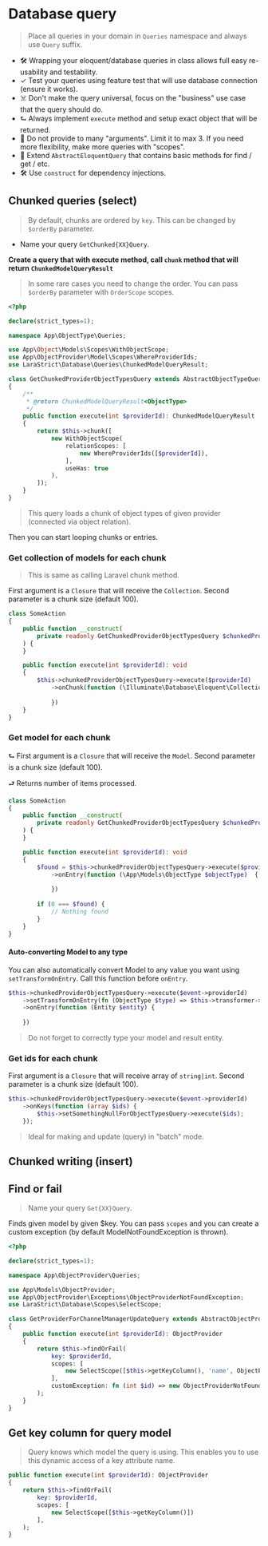 # Database query

> Place all queries in your domain in `Queries` namespace and always use `Query` suffix.

- 🛠 Wrapping your eloquent/database queries in class allows full easy re-usability and testability.
- ✓ Test your queries using feature test that will use database connection (ensure it works).
- ☠️ Don't make the query universal, focus on the "business" use case that the query should do.
- ⮑ Always implement `execute` method and setup exact object that will be returned.
- 🙌 Do not provide to many "arguments". Limit it to max 3. If you need more flexibility, make more queries with "scopes".
- 🚀 Extend `AbstractEloquentQuery` that contains basic methods for find / get / etc.
- 🛠 Use `construct` for dependency injections.

## Chunked queries (select)

> By default, chunks are ordered by `key`. This can be changed by `$orderBy` parameter.

- Name your query `GetChunked{XX}Query`.

**Create a query that with execute method, call `chunk` method that will return `ChunkedModelQueryResult`**

> In some rare cases you need to change the order. You can pass `$orderBy` parameter with `OrderScope` scopes.

```php
<?php

declare(strict_types=1);

namespace App\ObjectType\Queries;

use App\Object\Models\Scopes\WithObjectScope;
use App\ObjectProvider\Model\Scopes\WhereProviderIds;
use LaraStrict\Database\Queries\ChunkedModelQueryResult;

class GetChunkedProviderObjectTypesQuery extends AbstractObjectTypeQuery
{
    /**
     * @return ChunkedModelQueryResult<ObjectType>
     */
    public function execute(int $providerId): ChunkedModelQueryResult
    {
        return $this->chunk([
            new WithObjectScope(
                relationScopes: [
                    new WhereProviderIds([$providerId]),
                ],
                useHas: true
            ),
        ]);
    }
}
```

> This query loads a chunk of object types of given provider (connected via object relation).

Then you can start looping chunks or entries.

### Get collection of models for each chunk

>  This is same as calling Laravel chunk method.

First argument is a `Closure` that will receive the `Collection`. Second parameter is a chunk size (default 100).

```php
class SomeAction
{
    public function __construct(
        private readonly GetChunkedProviderObjectTypesQuery $chunkedProviderObjectTypesQuery
    ) {
    }

    public function execute(int $providerId): void
    {
        $this->chunkedProviderObjectTypesQuery->execute($providerId)
            ->onChunk(function (\Illuminate\Database\Eloquent\Collection $collection)  {
            
            })
    }
}
```

### Get model for each chunk

⮑ First argument is a `Closure` that will receive the `Model`. Second parameter is a chunk size (default 100).

⮐ Returns number of items processed.

```php
class SomeAction
{
    public function __construct(
        private readonly GetChunkedProviderObjectTypesQuery $chunkedProviderObjectTypesQuery
    ) {
    }

    public function execute(int $providerId): void
    {
        $found = $this->chunkedProviderObjectTypesQuery->execute($providerId)
            ->onEntry(function (\App\Models\ObjectType $objectType)  {
            
            })
          
        if (0 === $found) {
            // Nothing found
        }
    }
}
```

#### Auto-converting Model to any type

You can also automatically convert Model to any value you want using `setTransformOnEntry`. Call this function before
`onEntry`.

```php
$this->chunkedProviderObjectTypesQuery->execute($event->providerId)
    ->setTransformOnEntry(fn (ObjectType $type) => $this->transformer->transform($type))
    ->onEntry(function (Entity $entity) {
        
    })
```

> Do not forget to correctly type your model and result entity.

### Get ids for each chunk

First argument is a `Closure` that will receive array of `string|int`. Second parameter is a chunk size (default 100).

```php
$this->chunkedProviderObjectTypesQuery->execute($event->providerId)
    ->onKeys(function (array $ids) {
        $this->setSomethingNullForObjectTypesQuery->execute($ids);
    });
```

> Ideal for making and update (query) in "batch" mode.

## Chunked writing (insert)


## Find or fail

> Name your query `Get{XX}Query`.

Finds given model by given $key. You can pass `scopes` and you can create a custom exception (by default ModelNotFoundException is thrown).

```php
<?php

declare(strict_types=1);

namespace App\ObjectProvider\Queries;

use App\Models\ObjectProvider;
use App\ObjectProvider\Exceptions\ObjectProviderNotFoundException;
use LaraStrict\Database\Scopes\SelectScope;

class GetProviderForChannelManagerUpdateQuery extends AbstractObjectProviderQuery
{
    public function execute(int $providerId): ObjectProvider
    {
        return $this->findOrFail(
            key: $providerId,
            scopes: [
                new SelectScope([$this->getKeyColumn(), 'name', ObjectProvider::ATTRIBUTE_CHANNEL_MANAGER_ID]),
            ],
            customException: fn (int $id) => new ObjectProviderNotFoundException($id),
        );
    }
}
```

## Get key column for query model

> Query knows which model the query is using. This enables you to use this dynamic access of a key attribute name.

```php
public function execute(int $providerId): ObjectProvider
{
    return $this->findOrFail(
        key: $providerId,
        scopes: [
            new SelectScope([$this->getKeyColumn()])
        ],
    );
}
```
